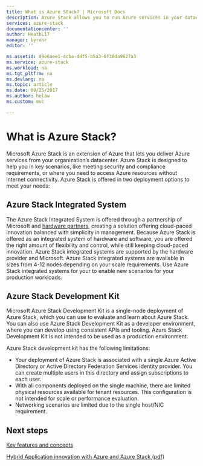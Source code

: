```yaml
---
title: What is Azure Stack? | Microsoft Docs
description: Azure Stack allows you to run Azure services in your datacenter.  
services: azure-stack
documentationcenter: ''
author: HeathL17
manager: byronr
editor: ''

ms.assetid: d9e6aee1-4cba-4df5-b5a3-6f38da9627a3
ms.service: azure-stack
ms.workload: na
ms.tgt_pltfrm: na
ms.devlang: na
ms.topic: article
ms.date: 09/25/2017
ms.author: helaw
ms.custom: mvc

---
```

# What is Azure Stack?

Microsoft Azure Stack is an extension of Azure that lets you deliver Azure services from your organization’s datacenter.  Azure Stack is designed to help you in key scenarios, like meeting security and compliance requirements, or where you need to access Azure resources without internet connectivity.  Azure Stack is offered in two deployment options to meet your needs: 

## Azure Stack Integrated System
The Azure Stack Integrated System is offered through a partnership of Microsoft and [hardware partners](https://azure.microsoft.com/overview/azure-stack/integrated-systems/), creating a solution offering cloud-paced innovation balanced with simplicity in management.  Because Azure Stack is offered as an integrated system of hardware and software, you are offered the right amount of flexibility and control, while still keeping cloud-paced innovation.  Azure Stack integrated systems are supported by the hardware provider and Microsoft.  Azure Stack integrated systems are available in sizes from 4-12 nodes depending on your scale requirements. Use Azure Stack integrated systems for your to enable new scenarios for your production workloads.    

## Azure Stack Development Kit
Microsoft Azure Stack Development Kit is a single-node deployment of Azure Stack, which you can use to evaluate and learn about Azure Stack.  You can also use Azure Stack Development Kit as a developer environment, where you can develop using consistent APIs and tooling.  Azure Stack Development Kit is not intended to be used as a production environment.

Azure Stack development kit has the following limitations:
* Your deployment of Azure Stack is associated with a single Azure Active Directory or Active Directory Federation Services identity provider. You can create multiple users in this directory and assign subscriptions to each user.
* With all components deployed on the single machine, there are limited physical resources available for tenant resources. This configuration is not intended for scale or performance evaluation.
* Networking scenarios are limited due to the single host/NIC requirement.  


## Next steps
[Key features and concepts](azure-stack-key-features.md)

[Hybrid Application innovation with Azure and Azure Stack (pdf)](https://go.microsoft.com/fwlink/?LinkId=842846&clcid=0x409)

